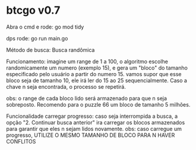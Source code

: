 # btcgo v0.7

Abra o cmd e rode: go mod tidy

dps rode: go run main.go

Método de busca:
 Busca randômica

Funcionamento:
 imagine um range de 1 a 100, o algoritmo escolhe randomicamente um numero (exemplo 15), e gera um "bloco" do tamanho especificado pelo usuário a partir do numero 15. vamos supor que esse bloco seja de tamanho 10, ele irá ler do 15 ao 25 sequencialmente. Caso a chave n seja encontrada, o processo se repetirá.

obs: o range de cada bloco lido será armazenado para que n seja sobreposto. Recomendo para o puzzle 66 um bloco de tamanho 5 milhões.

Funcionalidade carregar progresso:
caso seja interrompida a busca, a opção "2. Continuar busca anterior" ira carregar os blocos armazenados para garantir que eles n sejam lidos novamente.
obs: caso carregue um progresso, UTILIZE O MESMO TAMANHO DE BLOCO PARA N HAVER CONFLITOS
